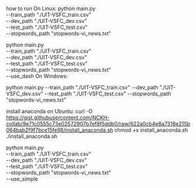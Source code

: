 how to run
On Linux:
python main.py \
 --train_path "./UIT-VSFC_train.csv" \
 --dev_path "./UIT-VSFC_dev.csv" \
 --test_path "./UIT-VSFC_test.csv" \
 --stopwords_path "stopwords-vi_news.txt"

python main.py \
 --train_path "./UIT-VSFC_train.csv" \
 --dev_path "./UIT-VSFC_dev.csv" \
 --test_path "./UIT-VSFC_test.csv" \
 --stopwords_path "stopwords-vi_news.txt"\
 --use_dash
On Windows:

python main.py --train_path "./UIT-VSFC_train.csv" --dev_path "./UIT-VSFC_dev.csv" --test_path "./UIT-VSFC_test.csv" --stopwords_path "stopwords-vi_news.txt"

install anaconda on Ubuntu:
curl -O https://gist.githubusercontent.com/NCKH-collab/9e71c0555c73e02572907b7ef8f5ddb0/raw/622a0cb4e8a7318e215b064bab2f9f7bce15fe98/install_anaconda.sh
chmod +x install_anaconda.sh
./install_anaconda.sh


python main.py \
     --train_path "./UIT-VSFC_train.csv" \
     --dev_path "./UIT-VSFC_dev.csv" \
     --test_path "./UIT-VSFC_test.csv" \
     --stopwords_path "stopwords-vi_news.txt" \
    --use_simple